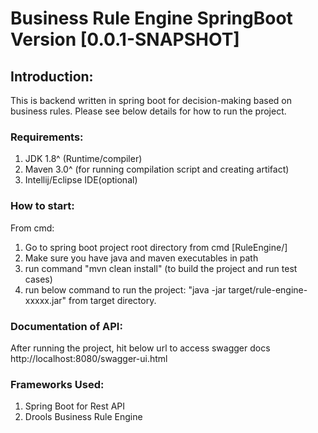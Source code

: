 # Business Rule Engine SpringBoot Version [0.0.1-SNAPSHOT]

## Introduction:

This is backend written in spring boot for decision-making based on business rules. 
Please see below details for how to run the project. 

### Requirements:
1. JDK 1.8^ (Runtime/compiler)
2. Maven 3.0^ (for running compilation script and creating artifact)
3. Intellij/Eclipse IDE(optional)


### How to start:
From cmd:
1. Go to spring boot project root directory from cmd [RuleEngine/]
2. Make sure you have java and maven executables in path
3. run command "mvn clean install" (to build the project and run test cases)
4. run below command to run the project:
   "java -jar target/rule-engine-xxxxx.jar" from target directory.


### Documentation of API:

After running the project, hit below url to access swagger docs
http://localhost:8080/swagger-ui.html


### Frameworks Used:
1. Spring Boot for Rest API
2. Drools Business Rule Engine
